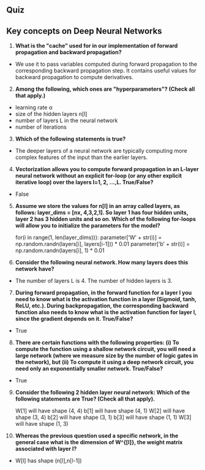 ## Quiz

## Key concepts on Deep Neural Networks


1. **What is the "cache" used for in our implementation of forward propagation and backward propagation?**

- We use it to pass variables computed during forward propagation to the corresponding backward propagation step. It contains useful values for backward propagation to compute derivatives.

2. **Among the following, which ones are "hyperparameters"? (Check all that apply.)**

- learning rate α
- size of the hidden layers n[l]
- number of layers L in the neural network
- number of iterations

3. **Which of the following statements is true?**

- The deeper layers of a neural network are typically computing more complex features of the input than the earlier layers.

4. **Vectorization allows you to compute forward propagation in an L-layer neural network without an explicit for-loop (or any other explicit iterative loop) over the layers l=1, 2, …,L. True/False?**
 
 - False

5. **Assume we store the values for n[l] in an array called layers, as follows: layer_dims = [nx, 4,3,2,1]. So layer 1 has four hidden units, layer 2 has 3 hidden units and so on. Which of the following for-loops will allow you to initialize the parameters for the model?**
    
    for(i in range(1, len(layer_dims))):
      parameter[‘W’ + str(i)] = np.random.randn(layers[i], layers[i-1])) 
          * 0.01
      parameter[‘b’ + str(i)] = np.random.randn(layers[i], 1) * 0.01

6. **Consider the following neural network. How many layers does this network have?**

- The number of layers L is 4. The number of hidden layers is 3.

7. **During forward propagation, in the forward function for a layer l you need to know what is the activation function in a layer (Sigmoid, tanh, ReLU, etc.). During backpropagation, the corresponding backward function also needs to know what is the activation function for layer l, since the gradient depends on it. True/False?**

- True

8. **There are certain functions with the following properties:
(i) To compute the function using a shallow network circuit, you will need a large network (where we measure size by the number of logic gates in the network), but (ii) To compute it using a deep network circuit, you need only an exponentially smaller network. True/False?**

- True

9. **Consider the following 2 hidden layer neural network: 
Which of the following statements are True? (Check all that apply).**
    
    W[1] will have shape (4, 4)
    b[1] will have shape (4, 1)
    W[2] will have shape (3, 4)
    b[2] will have shape (3, 1)
    b[3] will have shape (1, 1)
    W[3] will have shape (1, 3)

10. **Whereas the previous question used a specific network, in the general case what is the dimension of W^{[l]}, the weight matrix associated with layer l?**

- W[l] has shape (n[l],n[l-1])